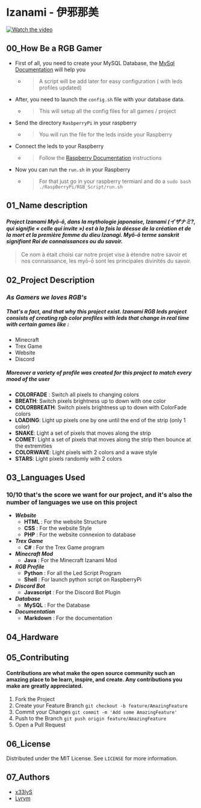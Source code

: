 # Izanami - 伊邪那美

[![Watch the video](https://i.imgur.com/vKb2F1B.png)](https://youtu.be/paJrmX9wVw0)

## 00_How Be a RGB Gamer

- First of all, you need to create your MySQL Database, the [MySql Documentation](https://github.com/x33lyS/Izanami/tree/main/Documentation/Database) will help you
  - > A script will be add later for easy configuration ( with leds profiles updated) 
- After, you need to launch the ``config.sh`` file with your database data.
  - > This will setup all the config files for all games / project
- Send the directory ``RasbperryPi`` in your raspberry
  - > You will run the file for the leds inside your Raspberry
- Connect the leds to your Raspberry
  - > Follow the [Raspberry Documentation](https://github.com/x33lyS/Izanami/tree/main/Documentation/Raspberry) instructions
- Now you can run the ``run.sh`` in your Raspberry
  - > For that just go in your raspberry termianl and do a ``sudo bash ./RaspBerryPi/RGB_Script/run.sh``

## 01_Name description

#### _Project Izanami Myô-ô, dans la mythologie japonaise, Izanami (イザナミ?, qui signifie « celle qui invite ») est à la fois la déesse de la création et de la mort et la première femme du dieu Izanagi. Myô-ô terme sanskrit signifiant Roi de connaissances ou du savoir._

> Ce nom à était choisi car notre projet vise à étendre notre savoir et nos connaissance, les myō-ō sont les principales divinités du savoir.

## 02_Project Description

### _As Gamers we loves RGB's_

##### That's a fact, and that why this project exist. **Izanami RGB leds** project consists of creating rgb color profiles with leds that change in real time with certain games like :

- Minecraft
- Trex Game
- Website
- Discord

##### Moreover a variety of profile was created for this project to match every __mood__ of the user

- **COLORFADE** : Switch all pixels to changing colors
- **BREATH**: Switch pixels brightness up to down with one color
- **COLORBREATH**: Switch pixels brightness up to down with ColorFade colors
- **LOADING**: Light up pixels one by one until the end of the strip (only 1 color)
- **SNAKE**: Light a set of pixels that moves along the strip
- **COMET**: Light a set of pixels that moves along the strip then bounce at the extremities
- **COLORWAVE**: Light pixels with 2 colors and a wave style
- **STARS**: Light pixels randomly with 2 colors

## 03_Languages Used

### 10/10 that's the score we want for our project, and it's also the number of languages we use on this project
- ***Website*** 
  - **HTML** : For the website Structure
  - **CSS** : For the website Style
  - **PHP** : For the website connexion to database
- ***Trex Game***
  - **C#** : For the Trex Game program
- ***Minecraft Mod***
  - **Java** : For the Minecraft Izanami Mod
- ***RGB Profile***
  - **Python** : For all the Led Script Program
  - **Shell** : For launch python script on RaspberryPi
- ***Discord Bot***
  - **Javascript** : For the Discord Bot Plugin
- ***Database***
  - **MySQL** : For the Database
- ***Documentation***
  - **Markdown** : For the documentation

## 04_Hardware


## 05_Contributing

#### Contributions are what make the open source community such an amazing place to be learn, inspire, and create. Any contributions you make are greatly appreciated.

1. Fork the Project
2. Create your Feature Branch ``git checkout -b feature/AmazingFeature``
3. Commit your Changes ``git commit -m 'Add some AmazingFeature'``
4. Push to the Branch ``git push origin feature/AmazingFeature``
5. Open a Pull Request

## 06_License

Distributed under the MIT License. See ``LICENSE`` for more information.

## 07_Authors

- [x33lyS](https://github.com/x33lyS)
- [Lyrym](https://github.com/Lyrym)
